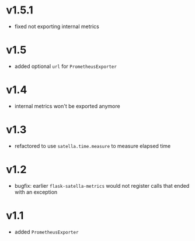# v1.5.1

* fixed not exporting internal metrics

# v1.5

* added optional `url` for `PrometheusExporter`

# v1.4

* internal metrics won't be exported anymore

# v1.3

* refactored to use `satella.time.measure` to measure elapsed time

# v1.2

* bugfix: earlier `flask-satella-metrics` would not register
  calls that ended with an exception

# v1.1

* added `PrometheusExporter`